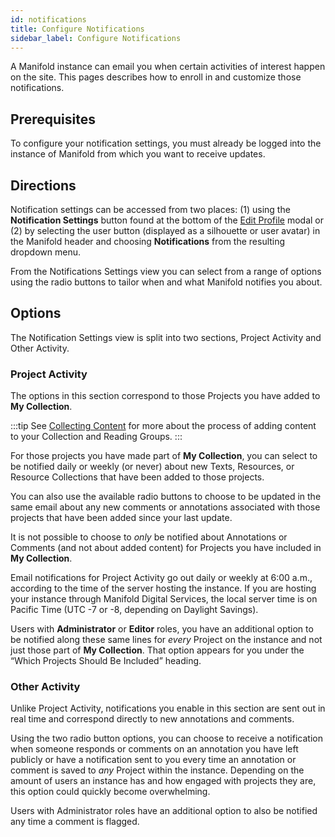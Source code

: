 ```yaml
---
id: notifications
title: Configure Notifications
sidebar_label: Configure Notifications
---
```


A Manifold instance can email you when certain activities of interest happen on the site. This pages describes how to enroll in and customize those notifications.

## Prerequisites

To configure your notification settings, you must already be logged into the instance of Manifold from which you want to receive updates.

## Directions

Notification settings can be accessed from two places: (1) using the **Notification Settings** button found at the bottom of the [Edit Profile](../walkthroughs/profile.md) modal or (2) by selecting the user button (displayed as a silhouette or user avatar) in the Manifold header and choosing  **Notifications** from the resulting dropdown menu.

From the Notifications Settings view you can select from a range of options using the radio buttons to tailor when and what Manifold notifies you about.

## Options

The Notification Settings view is split into two sections, Project Activity and Other Activity.

### Project Activity

The options in this section correspond to those Projects you have added to **My Collection**.

:::tip
See [Collecting Content](../walkthroughs/collecting.md) for more about the process of adding content to your Collection and Reading Groups.
:::

For those projects you have made part of **My Collection**, you can select to be notified daily or weekly (or never) about new Texts, Resources, or Resource Collections that have been added to those projects.

You can also use the available radio buttons to choose to be updated in the same email about any new comments or annotations associated with those projects that have been added since your last update.

It is not possible to choose to *only* be notified about Annotations or Comments (and not about added content) for Projects you have included in **My Collection**.

Email notifications for Project Activity go out daily or weekly at 6:00 a.m., according to the time of the server hosting the instance. If you are hosting your instance through Manifold Digital Services, the local server time is on Pacific Time (UTC -7 or -8, depending on Daylight Savings).

Users with **Administrator** or **Editor** roles, you have an additional option to be notified along these same lines for *every* Project on the instance and not just those part of **My Collection**. That option appears for you under the “Which Projects Should Be Included” heading.

### Other Activity

Unlike Project Activity, notifications you enable in this section are sent out in real time and correspond directly to new annotations and comments.

Using the two radio button options, you can choose to receive a notification when someone responds or comments on an annotation you have left publicly or have a notification sent to you every time an annotation or comment is saved to *any* Project within the instance. Depending on the amount of users an instance has and how engaged with projects they are, this option could quickly become overwhelming.

Users with Administrator roles have an additional option to also be notified any time a comment is flagged.
